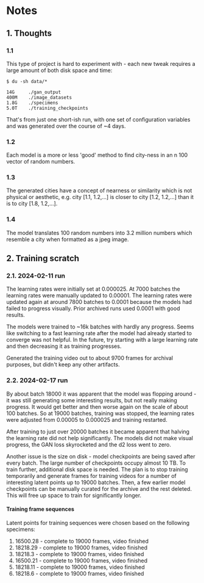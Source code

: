 # Notes

## 1. Thoughts

### 1.1

This type of project is hard to experiment with - each new tweak requires a large amount of both disk space and time:

```text
$ du -sh data/*

14G     ./gan_output
400M    ./image_datasets
1.8G    ./specimens
5.0T    ./training_checkpoints
```

That's from just one short-ish run, with one set of configuration variables and was generated over the course of ~4 days.

### 1.2

Each model is a more or less 'good' method to find city-ness in an n 100 vector of random numbers.

### 1.3

The generated cities have a concept of nearness or similarity which is not physical or aesthetic, e.g. city [1.1, 1.2,...] is closer to city [1.2, 1.2,...] than it is to city [1.8, 1.2,...].

### 1.4

The model translates 100 random numbers into 3.2 million numbers which resemble a city when formatted as a jpeg image.

## 2. Training scratch

### 2.1. 2024-02-11 run

The learning rates were initially set at 0.000025. At 7000 batches the learning rates were manually updated to 0.00001. The learning rates were updated again at around 7800 batches to 0.0001 because the models had failed to progress visually. Prior archived runs used 0.0001 with good results.

The models were trained to ~16k batches with hardly any progress. Seems like switching to a fast learning rate after the model had already started to converge was not helpful. In the future, try starting with a large learning rate and then decreasing it as training progresses.

Generated the training video out to about 9700 frames for archival purposes, but didn't keep any other artifacts.

### 2.2. 2024-02-17 run

By about batch 18000 it was apparent that the model was flopping around - it was still generating some interesting results, but not really making progress. It would get better and then worse again on the scale of about 100 batches. So at 19000 batches, training was stopped, the learning rates were adjusted from 0.00005 to 0.000025 and training restarted.

After training to just over 20000 batches it became apparent that halving the learning rate did not help significantly. The models did not make visual progress, the GAN loss skyrocketed and the d2 loss went to zero.

Another issue is the size on disk - model checkpoints are being saved after every batch. The large number of checkpoints occupy almost 10 TB. To train further, additional disk space is needed. The plan is to stop training temporarily and generate frames for training videos for a number of interesting latent points up to 19000 batches. Then, a few earlier model checkpoints can be manually curated for the archive and the rest deleted. This will free up space to train for significantly longer.

#### Training frame sequences

Latent points for training sequences were chosen based on the following specimens:

1. 16500.28 - complete to 19000 frames, video finished
2. 18218.29 - complete to 19000 frames, video finished
3. 18218.3 - complete to 19000 frames, video finished
4. 16500.21 - complete to 19000 frames, video finished
5. 18218.11 - complete to 19000 frames, video finished
6. 18218.6 - complete to 19000 frames, video finished
